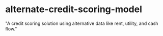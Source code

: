 # alternate-credit-scoring-model
"A credit scoring solution using alternative data like rent, utility, and cash flow."
